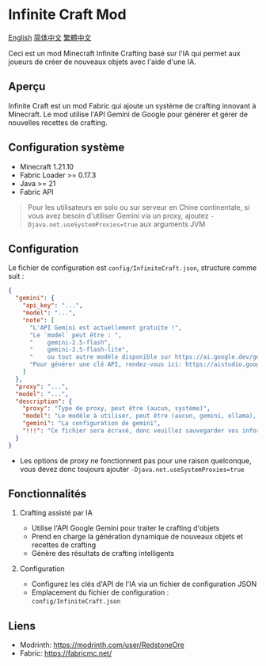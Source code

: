 # Infinite Craft Mod
[English](../README.md)
[简体中文](README.zh-CN.md)
[繁體中文](README.zh-CHT.md)

Ceci est un mod Minecraft Infinite Crafting basé sur l'IA qui permet aux joueurs de créer de nouveaux objets avec l'aide d'une IA.

## Aperçu

Infinite Craft est un mod Fabric qui ajoute un système de crafting innovant à Minecraft. Le mod utilise l'API Gemini de Google pour générer et gérer de nouvelles recettes de crafting.

## Configuration système

- Minecraft 1.21.10
- Fabric Loader >= 0.17.3
- Java >= 21
- Fabric API

> Pour les utilisateurs en solo ou sur serveur en Chine continentale, si vous avez besoin d'utiliser Gemini via un proxy, ajoutez `-Djava.net.useSystemProxies=true` aux arguments JVM

## Configuration
Le fichier de configuration est `config/InfiniteCraft.json`, structure comme suit :
```json
{
  "gemini": {
    "api_key": "...",
    "model": "...",
    "note": [
      "L'API Gemini est actuellement gratuite !",
      "Le `model` peut être : ",
      "    gemini-2.5-flash",
      "    gemini-2.5-flash-lite",
      "    ou tout autre modèle disponible sur https://ai.google.dev/gemini-api/docs/models",
      "Pour générer une clé API, rendez-vous ici: https://aistudio.google.com/api-keys"
    ]
  },
  "proxy": "...",
  "model": "...",
  "description": {
    "proxy": "Type de proxy, peut être (aucun, système)",
    "model": "Le modèle à utiliser, peut être (aucun, gemini, ollama), utilisez aucun si vous utilisez uniquement le mod en tant que joueur sur un serveur",
    "gemini": "La configuration de gemini",
    "!!!": "Ce fichier sera écrasé, donc veuillez sauvegarder vos informations importantes ailleurs !"
  }
}
```
+ Les options de proxy ne fonctionnent pas pour une raison quelconque, vous devez donc toujours ajouter `-Djava.net.useSystemProxies=true`

## Fonctionnalités

1. Crafting assisté par IA
   - Utilise l'API Google Gemini pour traiter le crafting d'objets
   - Prend en charge la génération dynamique de nouveaux objets et recettes de crafting
   - Génère des résultats de crafting intelligents

2. Configuration
   - Configurez les clés d'API de l'IA via un fichier de configuration JSON
   - Emplacement du fichier de configuration : `config/InfiniteCraft.json`

## Liens

- Modrinth: https://modrinth.com/user/RedstoneOre
- Fabric: https://fabricmc.net/